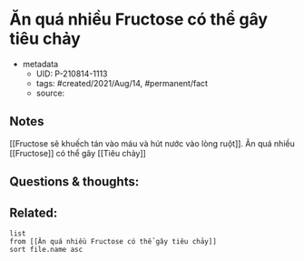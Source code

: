 ---
---

# Ăn quá nhiều Fructose có thể gây tiêu chảy

- metadata
	- UID: P-210814-1113
	- tags: #created/2021/Aug/14, #permanent/fact 
	- source: 

## Notes
[[Fructose sẽ khuếch tán vào máu và hút nước vào lòng ruột]]. Ăn quá nhiều [[Fructose]] có thể gây [[Tiêu chảy]]

## Questions & thoughts:

## Related:
```dataview
list
from [[Ăn quá nhiều Fructose có thể gây tiêu chảy]]
sort file.name asc
```
